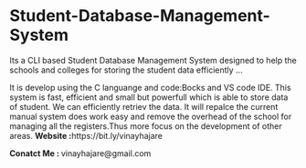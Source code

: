 # Student-Database-Management-System
Its a CLI based Student Database Management System designed to help the schools and colleges for storing the student data efficiently ...
<p> It is develop using the C languange and code:Bocks and VS code IDE. This system is fast, efficient and small but powerfull which is able to store data of student. We can  efficiently retriev the data. It will repalce the current manual system does work easy and remove the overhead of the school for managing all the registers.Thus more focus on the development of other areas. 
  <b>Website :</b>https://bit.ly/vinayhajare
<p><b>Conatct Me : </b> vinayhajare@gmail.com </p>
